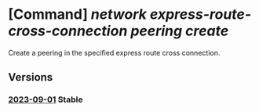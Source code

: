 # [Command] _network express-route-cross-connection peering create_

Create a peering in the specified express route cross connection.

## Versions

### [2023-09-01](/Resources/mgmt-plane/L3N1YnNjcmlwdGlvbnMve30vcmVzb3VyY2Vncm91cHMve30vcHJvdmlkZXJzL21pY3Jvc29mdC5uZXR3b3JrL2V4cHJlc3Nyb3V0ZWNyb3NzY29ubmVjdGlvbnMve30vcGVlcmluZ3Mve30=/2023-09-01.xml) **Stable**

<!-- mgmt-plane /subscriptions/{}/resourcegroups/{}/providers/microsoft.network/expressroutecrossconnections/{}/peerings/{} 2023-09-01 -->
